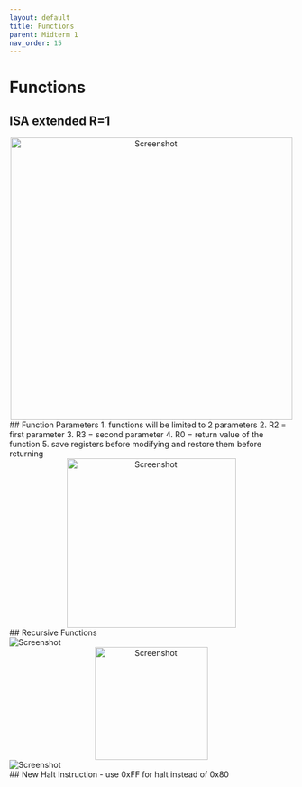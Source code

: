 ```yaml
---
layout: default
title: Functions
parent: Midterm 1
nav_order: 15
---
```

# Functions
## ISA extended R=1
<div style="text-align: center;">
  <img src="{{ '/images/Screen Shot 2024-02-25 at 10.36.11 PM.png' | relative_url }}" alt="Screenshot" width="500">
</div>
## Function Parameters
1. functions will be limited to 2 parameters
2. R2 = first parameter
3. R3 = second parameter
4. R0 = return value of the function
5. save registers before modifying and restore them before returning
<div style="text-align: center;">
  <img src="{{ '/images/Screen Shot 2024-02-18 at 9.59.09 PM.png' | relative_url }}" alt="Screenshot" width="300">
</div>
## Recursive Functions
<div>
  <img src="{{ '/images/Screen Shot 2024-02-25 at 11.05.33 PM.png' | relative_url }}" alt="Screenshot">
</div>

<div style="text-align: center;">
  <img src="{{ '/images/Screen Shot 2024-02-25 at 11.52.11 PM.png' | relative_url }}" alt="Screenshot" width="200">
</div>
<div>
  <img src="{{ '/images/Screen Shot 2024-02-25 at 11.51.26 PM.png' | relative_url }}" alt="Screenshot">
</div>
## New Halt Instruction
- use 0xFF for halt instead of 0x80